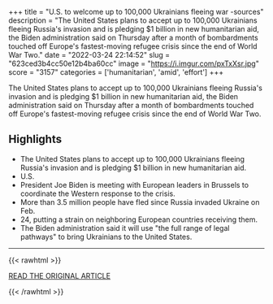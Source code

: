 +++
title = "U.S. to welcome up to 100,000 Ukrainians fleeing war -sources"
description = "The United States plans to accept up to 100,000 Ukrainians fleeing Russia's invasion and is pledging $1 billion in new humanitarian aid, the Biden administration said on Thursday after a month of bombardments touched off Europe's fastest-moving refugee crisis since the end of World War Two."
date = "2022-03-24 22:14:52"
slug = "623ced3b4cc50e12b4ba60cc"
image = "https://i.imgur.com/pxTxXsr.jpg"
score = "3157"
categories = ['humanitarian', 'amid', 'effort']
+++

The United States plans to accept up to 100,000 Ukrainians fleeing Russia's invasion and is pledging $1 billion in new humanitarian aid, the Biden administration said on Thursday after a month of bombardments touched off Europe's fastest-moving refugee crisis since the end of World War Two.

## Highlights

- The United States plans to accept up to 100,000 Ukrainians fleeing Russia's invasion and is pledging $1 billion in new humanitarian aid.
- U.S.
- President Joe Biden is meeting with European leaders in Brussels to coordinate the Western response to the crisis.
- More than 3.5 million people have fled since Russia invaded Ukraine on Feb.
- 24, putting a strain on neighboring European countries receiving them.
- The Biden administration said it will use "the full range of legal pathways" to bring Ukrainians to the United States.

---

{{< rawhtml >}}
  <p class="article-category">
    <a target="_blank" href="https://www.reuters.com/world/us/us-accept-up-100000-ukrainians-fleeing-war-sources-2022-03-24/">READ THE ORIGINAL ARTICLE</a>
  </p>
{{< /rawhtml >}}

